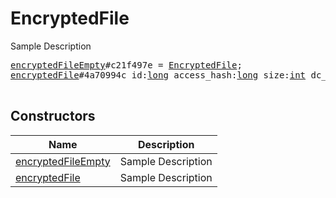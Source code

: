 # EncryptedFile

Sample Description

<pre>
<a href="../constructor/encryptedFileEmpty.md">encryptedFileEmpty</a>#c21f497e = <a href="../type/EncryptedFile.md">EncryptedFile</a>;
<a href="../constructor/encryptedFile.md">encryptedFile</a>#4a70994c id:<a href="../type/long.md">long</a> access_hash:<a href="../type/long.md">long</a> size:<a href="../type/int.md">int</a> dc_id:<a href="../type/int.md">int</a> key_fingerprint:<a href="../type/int.md">int</a> = <a href="../type/EncryptedFile.md">EncryptedFile</a>;

</pre>

## Constructors

| Name | Description |
|------|-------------|
| [encryptedFileEmpty](../constructor/encryptedFileEmpty.md) | Sample Description |
| [encryptedFile](../constructor/encryptedFile.md) | Sample Description |

